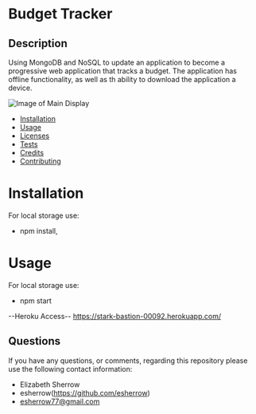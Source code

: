 # Budget Tracker

  
  ## Description
  Using MongoDB and NoSQL to update an application to become a progressive web application that tracks a budget.  The application has offline functionality, as well as th ability to download the application a device.
  
  ![Image of Main Display](http://esherrow.github.io/budgetr-tracker/Budget-Tracker.JPG)

  * [Installation](#installation)
  * [Usage](#usage)
  * [Licenses](#licenses)
  * [Tests](#tests)
  * [Credits](#credits)
  * [Contributing](#contributing)
    
  # Installation
  For local storage use:
  * npm install,
    
  # Usage
  For local storage use:
  * npm start
  
  --Heroku Access--
   https://stark-bastion-00092.herokuapp.com/
  
  ## Questions
  If you have any questions, or comments, regarding this repository please use the following contact information:
  * Elizabeth Sherrow  
  * esherrow(https://github.com/esherrow)
  * esherrow77@gmail.com
